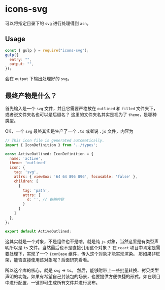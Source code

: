 # icons-svg

可以将指定目录下的 `svg` 进行处理得到 `asn`。

## Usage

```js
const { gulp } = require("icons-svg");
gulp({
  entry: "",
  output: "",
});
```

会在 `output` 下输出处理好的 `svg`。

## 最终产物是什么？
首先输入是一个 `svg` 文件，并且它需要严格放在 `outlined` 和 `filled` 文件夹下，或者说文件夹名也可以是后缀名？
这里的文件夹名其实是视为了 `theme`，是哪种类型。

OK，一个 `svg` 最终其实是生产了一个 `.ts` 或者说 `.js` 文件，内容为

```js
// This icon file is generated automatically.
import { IconDefinition } from '../types';

const ActiveOutlined: IconDefinition = {
  name: 'active',
  theme: 'outlined'
  icon: {
    tag: 'svg',
    attrs: { viewBox: '64 64 896 896', focusable: 'false' },
    children: [
      {
        tag: 'path',
        attrs: {
          d: '', // 省略内容
        }
      }
    ]
  },
};

export default ActiveOutlined;
```
这其实就是一个对象，不是组件也不是啥，就是纯 `js` 对象，当然这里是有类型声明所以是 `ts` 文件。当然最后也不是直接引用这个对象？
在 `react` 项目中肯定是需要处理下，实现了一个 `IconBase` 组件，传入这个对象才能实现渲染。
那如果非框架，能否直接使用该对象呢？后面研究看看。

所以这个库的核心，就是 `svg` -> `ts`。
然后，能够附带上一些批量转换、拷贝类型声明的功能。如果有希望自己封装包的场景，也要提供方便快捷的形式，如在项目中进行配置，一键即可生成所有文件并进行发布。
